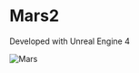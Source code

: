 # Mars2

Developed with Unreal Engine 4

![Mars](https://user-images.githubusercontent.com/12007852/135934699-e6d719af-cb04-40f1-ba4d-49dd20ff11a9.png)
